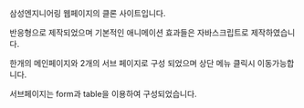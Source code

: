 삼성엔지니어링 웹페이지의 클론 사이트입니다.

반응형으로 제작되었으며 기본적인 애니메이션 효과들은 자바스크립트로 제작하였습니다.

한개의 메인페이지와 2개의 서브 페이지로 구성 되었으며 상단 메뉴 클릭시 이동가능합니다.

서브페이지는 form과 table을 이용하여 구성되었습니다.

